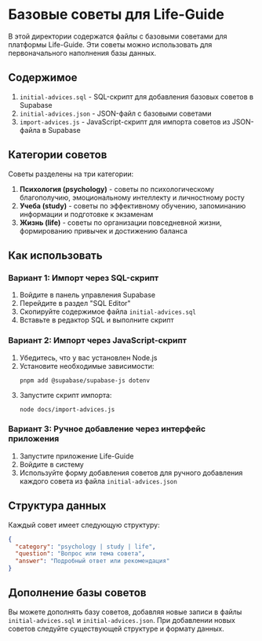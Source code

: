 # Базовые советы для Life-Guide

В этой директории содержатся файлы с базовыми советами для платформы Life-Guide. Эти советы можно использовать для первоначального наполнения базы данных.

## Содержимое

1. `initial-advices.sql` - SQL-скрипт для добавления базовых советов в Supabase
2. `initial-advices.json` - JSON-файл с базовыми советами
3. `import-advices.js` - JavaScript-скрипт для импорта советов из JSON-файла в Supabase

## Категории советов

Советы разделены на три категории:

1. **Психология (psychology)** - советы по психологическому благополучию, эмоциональному интеллекту и личностному росту
2. **Учеба (study)** - советы по эффективному обучению, запоминанию информации и подготовке к экзаменам
3. **Жизнь (life)** - советы по организации повседневной жизни, формированию привычек и достижению баланса

## Как использовать

### Вариант 1: Импорт через SQL-скрипт

1. Войдите в панель управления Supabase
2. Перейдите в раздел "SQL Editor"
3. Скопируйте содержимое файла `initial-advices.sql`
4. Вставьте в редактор SQL и выполните скрипт

### Вариант 2: Импорт через JavaScript-скрипт

1. Убедитесь, что у вас установлен Node.js
2. Установите необходимые зависимости:
   ```
   pnpm add @supabase/supabase-js dotenv
   ```
3. Запустите скрипт импорта:
   ```
   node docs/import-advices.js
   ```

### Вариант 3: Ручное добавление через интерфейс приложения

1. Запустите приложение Life-Guide
2. Войдите в систему
3. Используйте форму добавления советов для ручного добавления каждого совета из файла `initial-advices.json`

## Структура данных

Каждый совет имеет следующую структуру:

```json
{
  "category": "psychology | study | life",
  "question": "Вопрос или тема совета",
  "answer": "Подробный ответ или рекомендация"
}
```

## Дополнение базы советов

Вы можете дополнять базу советов, добавляя новые записи в файлы `initial-advices.sql` и `initial-advices.json`. При добавлении новых советов следуйте существующей структуре и формату данных.
